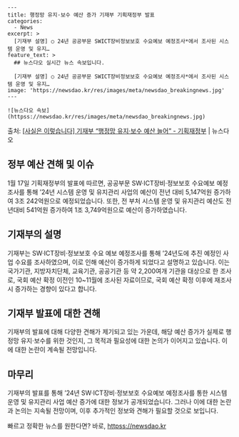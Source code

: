     ---
    title: 행정망 유지·보수 예산 증가 기재부 기획재정부 발표
    categories:
      - News
    excerpt: >
      [기재부 설명] ○ 24년 공공부문 SWICT장비정보보호 수요예보 예정조사*에서 조사된 시스템 운영 및 유지…
    feature_text: >
      ## 뉴스다오 실시간 뉴스 속보입니다.
    
      [기재부 설명] ○ 24년 공공부문 SWICT장비정보보호 수요예보 예정조사*에서 조사된 시스템 운영 및 유지…
    image: 'https://newsdao.kr/res/images/meta/newsdao_breakingnews.jpg'
    ---
    
    ![뉴스다오 속보](httpss://newsdao.kr/res/images/meta/newsdao_breakingnews.jpg)

<p>출처: <a href="httpss://newsdao.kr/3018" rel="dofollow">[사실은 이렇습니다] 기재부 “행정망 유지·보수 예산 늘어” - 기획재정부</a> | 뉴스다오</p>

<h2 data-ke-size="size26">정부 예산 견해 및 이슈</h2>
<p data-ke-size="size16">1월 17일 기획재정부의 발표에 따르면, 공공부문 SW·ICT장비·정보보호 수요예보 예정조사를 통해 ’24년 시스템 운영 및 유지관리 사업의 예산이 전년 대비 5,147억원 증가하여 3조 242억원으로 예정되었습니다. 또한, 전 부처 시스템 운영 및 유지관리 예산도 전년대비 541억원 증가하여 1조 3,749억원으로 예산이 증가하였습니다.</p>

<h2 data-ke-size="size26">기재부의 설명</h2>
<p data-ke-size="size16">기재부는 SW·ICT장비·정보보호 수요 예보 예정조사를 통해 ’24년도에 추진 예정인 사업 수요를 조사하였으며, 이로 인해 예산이 증가하게 되었다고 설명하고 있습니다. 이는 국가기관, 지방자치단체, 교육기관, 공공기관 등 약 2,200여개 기관을 대상으로 한 조사로, 국회 예산 확정 이전인 10~11월에 조사된 자료이므로, 국회 예산 확정 이후에 재조사 시 증가하는 경향이 있다고 합니다.</p>

<h2 data-ke-size="size26">기재부 발표에 대한 견해</h2>
<p data-ke-size="size16">기재부의 발표에 대해 다양한 견해가 제기되고 있는 가운데, 해당 예산 증가가 실제로 행정망 유지·보수를 위한 것인지, 그 목적과 필요성에 대한 논의가 이어지고 있습니다. 이에 대한 논란이 계속될 전망입니다.</p>

<h2 data-ke-size="size26">마무리</h2>
<p data-ke-size="size16">기재부의 발표를 통해 ’24년 SW·ICT장비·정보보호 수요예보 예정조사를 통한 시스템 운영 및 유지관리 사업 예산 증가에 대한 정보가 공개되었습니다. 그러나 이에 대한 논란과 논의는 지속될 전망이며, 이후 추가적인 정보와 견해가 필요할 것으로 보입니다.</p> 

빠르고 정확한 뉴스를 원한다면? 바로, <a href="httpss://newsdao.kr" rel="dofollow">httpss://newsdao.kr</a>


    
